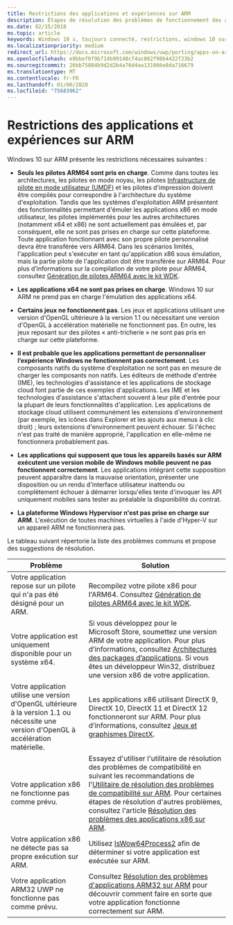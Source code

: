 ```yaml
---
title: Restrictions des applications et expériences sur ARM
description: Étapes de résolution des problèmes de fonctionnement des applications sur ARM.
ms.date: 02/15/2018
ms.topic: article
keywords: Windows 10 s, toujours connecté, restrictions, windows 10 sur ARM
ms.localizationpriority: medium
redirect_url: https://docs.microsoft.com/windows/uwp/porting/apps-on-arm-troubleshooting-x86
ms.openlocfilehash: e9bbef6f9b714b99148cf4ac082f98b4422f23b2
ms.sourcegitcommit: 26bb75084b9d2d2b4a76d4aa131066e8da716679
ms.translationtype: MT
ms.contentlocale: fr-FR
ms.lasthandoff: 01/06/2020
ms.locfileid: "75683962"
---
```

# <a name="limitations-of-apps-and-experiences-on-arm"></a>Restrictions des applications et expériences sur ARM
Windows 10 sur ARM présente les restrictions nécessaires suivantes :

- **Seuls les pilotes ARM64 sont pris en charge**. Comme dans toutes les architectures, les pilotes en mode noyau, les pilotes [Infrastructure de pilote en mode utilisateur (UMDF)](https://docs.microsoft.com/windows-hardware/drivers/wdf/overview-of-the-umdf) et les pilotes d'impression doivent être compilés pour correspondre à l'architecture du système d'exploitation. Tandis que les systèmes d'exploitation ARM présentent des fonctionnalités permettant d'émuler les applications x86 en mode utilisateur, les pilotes implémentés pour les autres architectures (notamment x64 et x86) ne sont actuellement pas émulées et, par conséquent, elle ne sont pas prises en charge sur cette plateforme. Toute application fonctionnant avec son propre pilote personnalisé devra être transférée vers ARM64. Dans les scénarios limités, l'application peut s'exécuter en tant qu'application x86 sous émulation, mais la partie pilote de l'application doit être transférée sur ARM64. Pour plus d’informations sur la compilation de votre pilote pour ARM64, consultez [Génération de pilotes ARM64 avec le kit WDK](/windows-hardware/drivers/develop/building-arm64-drivers).

- **Les applications x64 ne sont pas prises en charge**. Windows 10 sur ARM ne prend pas en charge l'émulation des applications x64.

- **Certains jeux ne fonctionnent pas**. Les jeux et applications utilisant une version d'OpenGL ultérieure à la version 1.1 ou nécessitant une version d'OpenGL à accélération matérielle ne fonctionnent pas. En outre, les jeux reposant sur des pilotes « anti-tricherie » ne sont pas pris en charge sur cette plateforme.

- **Il est probable que les applications permettant de personnaliser l’expérience Windows ne fonctionnent pas correctement**. Les composants natifs du système d'exploitation ne sont pas en mesure de charger les composants non natifs. Les éditeurs de méthode d'entrée (IME), les technologies d'assistance et les applications de stockage cloud font partie de ces exemples d'applications. Les IME et les technologies d'assistance s'attachent souvent à leur pile d'entrée pour la plupart de leurs fonctionnalités d'application. Les applications de stockage cloud utilisent communément les extensions d'environnement (par exemple, les icônes dans Explorer et les ajouts aux menus à clic droit) ; leurs extensions d'environnement peuvent échouer. Si l'échec n'est pas traité de manière approprié, l'application en elle-même ne fonctionnera probablement pas.

- **Les applications qui supposent que tous les appareils basés sur ARM exécutent une version mobile de Windows mobile peuvent ne pas fonctionnent correctement**. Les applications intégrant cette supposition peuvent apparaître dans la mauvaise orientation, présenter une disposition ou un rendu d'interface utilisateur inattendu ou complètement échouer à démarrer lorsqu'elles tente d'invoquer les API uniquement mobiles sans tester au préalable la disponibilité du contrat.

- **La plateforme Windows Hypervisor n'est pas prise en charge sur ARM**. L'exécution de toutes machines virtuelles à l'aide d'Hyper-V sur un appareil ARM ne fonctionnera pas.

Le tableau suivant répertorie la liste des problèmes communs et propose des suggestions de résolution.

|Problème|Solution|
|-----|--------|
| Votre application repose sur un pilote qui n'a pas été désigné pour un ARM. | Recompilez votre pilote x86 pour l'ARM64. Consultez [Génération de pilotes ARM64 avec le kit WDK](https://docs.microsoft.com/windows-hardware/drivers/develop/building-arm64-drivers). |
| Votre application est uniquement disponible pour un système x64. | Si vous développez pour le Microsoft Store, soumettez une version ARM de votre application. Pour plus d’informations, consultez [Architectures des packages d’applications](/windows/msix/package/device-architecture). Si vous êtes un développeur Win32, distribuez une version x86 de votre application. |
| Votre application utilise une version d'OpenGL ultérieure à la version 1.1 ou nécessite une version d'OpenGL à accélération matérielle. | Les applications x86 utilisant DirectX 9, DirectX 10, DirectX 11 et DirectX 12 fonctionneront sur ARM. Pour plus d’informations, consultez [Jeux et graphismes DirectX](https://docs.microsoft.com/windows/desktop/directx). |
| Votre application x86 ne fonctionne pas comme prévu. | Essayez d'utiliser l'utilitaire de résolution des problèmes de compatibilité en suivant les recommandations de l'[Utilitaire de résolution des problèmes de compatibilité sur ARM](apps-on-arm-program-compat-troubleshooter.md). Pour certaines étapes de résolution d'autres problèmes, consultez l'article [Résolution des problèmes des applications x86 sur ARM](apps-on-arm-troubleshooting-x86.md). |
| Votre application x86 ne détecte pas sa propre exécution sur ARM. | Utilisez [IsWow64Process2](https://docs.microsoft.com/windows/desktop/api/wow64apiset/nf-wow64apiset-iswow64process2) afin de déterminer si votre application est exécutée sur ARM. |
| Votre application ARM32 UWP ne fonctionne pas comme prévu. | Consultez [Résolution des problèmes d'applications ARM32 sur ARM](apps-on-arm-troubleshooting-arm32.md) pour découvrir comment faire en sorte que votre application fonctionne correctement sur ARM. |

